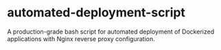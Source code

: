 # automated-deployment-script
A production-grade bash script for automated deployment of Dockerized applications with Nginx reverse proxy configuration.
